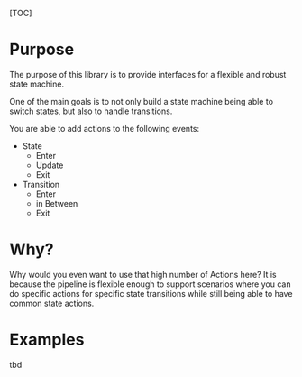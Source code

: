 [TOC]

# Purpose

The purpose of this library is to provide interfaces for a flexible and robust state machine. 

One of the main goals is to not only build a state machine being able to switch states, but also to handle transitions.

You are able to add actions to the following events:

- State
  - Enter
  - Update
  - Exit
- Transition
  - Enter
  - in Between
  - Exit

# Why?

Why would you even want to use that high number of Actions here? It is because the pipeline is flexible enough to support scenarios where you can do specific actions for specific state transitions while still being able to have common state actions.



# Examples

tbd